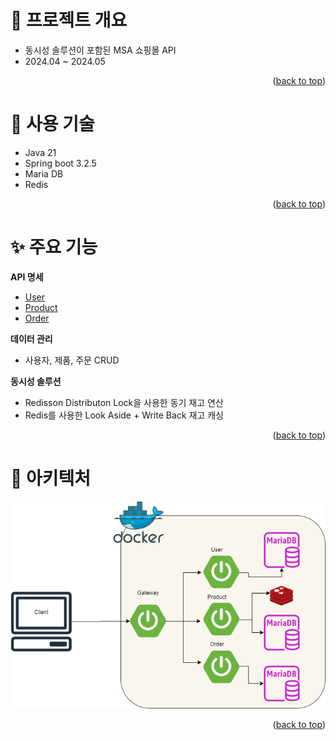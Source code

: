<a name="readme-top"></a>
# 🌟 프로젝트 개요
- 동시성 솔루션이 포함된 MSA 쇼핑몰 API
- 2024.04 ~ 2024.05

<p align="right">(<a href="#readme-top">back to top</a>)</p>

# 🧰 사용 기술
* Java 21
* Spring boot 3.2.5
* Maria DB
* Redis

<p align="right">(<a href="#readme-top">back to top</a>)</p>

# ✨ 주요 기능
**API 명세**  
- [User](README/UserAPI/index.html)  
- [Product](README/User.html) 
- [Order](README/User.html) 

**데이터 관리**
- 사용자, 제품, 주문 CRUD

**동시성 솔루션**
- Redisson Distributon Lock을 사용한 동기 재고 연산
- Redis를 사용한 Look Aside + Write Back 재고 캐싱

<p align="right">(<a href="#readme-top">back to top</a>)</p>

# 📜 아키텍처
![architecture](README/Architecture.png)

<p align="right">(<a href="#readme-top">back to top</a>)</p>